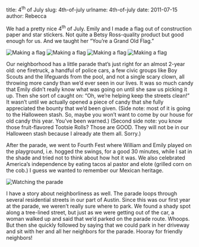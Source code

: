 title: 4<sup>th</sup> of July
slug: 4th-of-july
urlname: 4th-of-july
date: 2011-07-15
author: Rebecca

We had a pretty nice 4<sup>th</sup> of July. Emily and I made a flag out of
construction paper and star stickers. Not quite a Betsy Ross-quality product but
good enough for us. And we taught her &ldquo;You&#x02bc;re a Grand Old
Flag.&rdquo;

<img src="{static}/images/2011-07-01-flag-01.jpg" alt="Making a flag" class="img-fluid" />

<img src="{static}/images/2011-07-01-flag-02.jpg" alt="Making a flag" class="img-fluid" />

<img src="{static}/images/2011-07-01-flag-03.jpg" alt="Making a flag" class="img-fluid" />

<img src="{static}/images/2011-07-01-flag-04.jpg" alt="Making a flag" class="img-fluid" />

Our neighborhood has a little parade that&#x02bc;s just right for an almost
2-year old: one firetruck, a handful of police cars, a few civic groups like Boy
Scouts and the lifeguards from the pool, and not a single scary clown, all
throwing more candy than we&#x02bc;d ever seen in our lives. It was so much
candy that Emily didn&#x02bc;t really know what was going on until she saw us
picking it up. Then she sort of caught on: &ldquo;Oh, we&#x02bc;re helping keep
the streets clean!&rdquo; It wasn&#x02bc;t until we actually opened a piece of
candy that she fully appreciated the bounty that we&#x02bc;d been given. (Side
note: most of it is going to the Halloween stash. So, maybe you won&#x02bc;t
want to come by our house for old candy this year. You&#x02bc;ve been warned.)
(Second side note: you know those fruit-flavored Tootsie Rolls? Those are GOOD.
They will not be in our Halloween stash because I already ate them all. Sorry.)

After the parade, we went to Fourth Fest where William and Emily played on the
playground, i.e. hogged the swings, for a good 30 minutes, while I sat in the
shade and tried not to think about how hot it was. We also celebrated
America&#x02bc;s independence by eating tacos al pastor and elote (grilled corn
on the cob.) I guess we wanted to remember our Mexican heritage.

<img src="{static}/images/2011-07-04-parade.jpg" alt="Watching the parade" class="img-fluid" />

I have a story about neighborliness as well. The parade loops through several
residential streets in our part of Austin. Since this was our first year at the
parade, we weren&#x02bc;t really sure where to park. We found a shady spot along
a tree-lined street, but just as we were getting out of the car, a woman walked
up and said that we&#x02bc;d parked on the parade route. Whoops. But then she
quickly followed by saying that we could park in her driveway and sit with her
and all her neighbors for the parade. Hooray for friendly neighbors!
